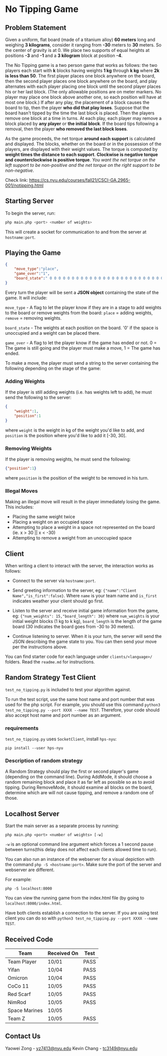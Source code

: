 # No Tipping Game

## Problem Statement

Given a uniform, flat board (made of a titanium alloy) **60 meters** long and weighing **3 kilograms**, consider it ranging from **-30** meters to **30** meters. So the center of gravity is at 0. We place two supports of equal heights at positions **-3** and **-1** and a **3 kilogram** block at position **-4**.

The No Tipping game is a two person game that works as follows: the two players each start with **k** blocks having weights **1 kg** through **k kg** where **2k is less than 50**. The first player places one block anywhere on the board, then the second player places one block anywhere on the board, and play alternates with each player placing one block until the second player places his or her last block. (The only allowable positions are on meter markers. No player may place one block above another one, so each position will have at most one block.) If after any play, the placement of a block causes the board to tip, then the player **who did that play loses**. Suppose that the board hasn't tipped by the time the last block is placed. Then the players remove one block at a time in turns. At each play, each player may remove a block placed by **any player** or **the initial block**. If the board tips following a removal, then the player **who removed the last block loses**.

As the game proceeds, the net torque **around each support** is calculated and displayed. The blocks, whether on the board or in the possession of the players, are displayed with their weight values. The torque is computed by **weight times the distance to each support**. **Clockwise is negative torque and counterclockwise is positive torque**. *You want the net torque on the left support to be non-positive and the net torque on the right support to be non-negative*.

Check link: https://cs.nyu.edu/courses/fall21/CSCI-GA.2965-001/notipping.html

## Starting Server

To begin the server, run:

```bash
php main.php <port> <number of weights>
```

This will create a socket for communication to and from the server at `hostname:port`.

## Playing the Game

```json
{
    "move_type":"place",
    "game_over":"1",
    "board_state":" 0 0 0 0 0 0 0 0 0 0 0 0 0 0 0 0 0 0 0 0 0 0 0 0 0 0 3 0 0 0 0 1 0 0 0 0 0 0 0 0 0 0 0 0 0 0 0 0 0 0 0 0 0 0 0 0 0 0 0 0 0"
}
```

Every turn the player will be sent a **JSON object** containing the state of the game. It will include:

`move_type` - A flag to let the player know if they are in a stage to add weights to the board or remove weights from the board: `place` = adding weights, `remove` = removing weights.

`board_state` - The weights at each position on the board. '0' if the space is unoccupied and a weight can be placed there.

`game_over` - A flag to let the player know if the game has ended or not. 0 = The game is still going and the player must make a move, 1 = The game has ended.

To make a move, the player must send a string to the server containing the following depending on the stage of the game:

### Adding Weights

If the player is still adding weights (i.e. has weights left to add), he must send the following to the server:

```json
{
    "weight":1,
    "position":1
}
```

where `weight` is the weight in kg of the weight you'd like to add, and `position` is the position where you'd like to add it [-30, 30].

### Removing Weights

If the player is removing weights, he must send the following:

```json
{"position":1}
```

where `position` is the position of the weight to be removed in his turn.

### Illegal Moves

Making an illegal move will result in the player immediately losing the game. This includes:

* Placing the same weight twice
* Placing a weight on an occupied space
* Attempting to place a weight in a space not represented on the board (ie. x > 30 || x < -30)
* Attempting to remove a weight from an unoccupied space

## Client

When writing a client to interact with the server, the interaction works as follows:

* Connect to the server via `hostname:port`.

* Send greeting information to the server, eg: `{"name":"Client Name","is_first":false}`. Where `name` is your team name and `is_first` indicates weather your client should go first.

* Listen to the server and receive initial game information from the game, eg: `{"num_weights": 15,"board_length": 30}` where `num_weights` is your initial weight blocks (1 kg to k kg), `board_length` is the length of the game board (30 indicates the board goes from -30 to 30 meters).

* Continue listening to server. When it is your turn, the server will send the JSON describing the game state to you. You can then send your move per the instructions above.

You can find starter code for each language under `clients/<language>/` folders.
Read the `readme.md` for instructions.

## Random Strategy Test Client

`test_no_tipping.py` is included to test your algorithm against.

To run the test script, use the same host name and port number that was used for the php script. For example, you should use this command `python3 test_no_tipping.py --port XXXX --name TEST`. Therefore, your code should also accept host name and port number as an argument.


### requirements

`test_no_tipping.py` uses `SocketClient`, install `hps-nyu`:
```
pip install --user hps-nyu
```

### Description of random strategy

A Random Strategy should play the first or second player's game (depending on the command line). During AddMode, it should choose a random remaining block and place it as far left as possible so as to avoid tipping. During RemoveMode, it should examine all blocks on the board, determine which are will not cause tipping, and remove a random one of those.

## Localhost Server

Start the main server as a separate process by running:

```
php main.php <port> <number of weights> [-w]
```

`-w` is an optional command line argument which forces a 1 second pause between turns(this delay does not affect each clients allowed time to run).

You can also run an instance of the webserver for a visual depiction with the command `php -S <hostname:port>`. Make sure the port of the server and webserver are different.

For example:
```
php -S localhost:8000
````
You can view the running game from the index.html file (by going to `localhost:8000/index.html`.


Have both clients establish a connection to the server. If you are using test client you can do so with `python3 test_no_tipping.py --port XXXX --name TEST`.

## Received Code

| Team          | Received On | Test |
| ------------- | ----------- | ---- |
| Team Player   | 10/01       | PASS |
| Yifan         | 10/04       | PASS |
| Omicron       | 10/04       | PASS |
| CoCo 11       | 10/05       | PASS |
| Red Scarf     | 10/05       | PASS |
| NimRod        | 10/05       | PASS |
| Space Marines | 10/05       |      |
| Team Z        | 10/05       | PASS |

## Contact Us
Yaowei Zong - yz7413@nyu.edu
Kevin Chang - tc3149@nyu.edu